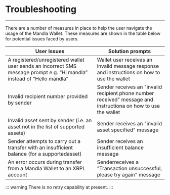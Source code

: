 # Troubleshooting

<hr/>

There are a number of measures in place to help the user navigate the usage of the Mandla Wallet. These measures are shown in the table below for potential issues faced by users.
<br/>

| User Issues                                                                                                            | Solution prompts                                                                                               |
|------------------------------------------------------------------------------------------------------------------------|----------------------------------------------------------------------------------------------------------------|
| A registered/unregistered wallet user sends an incorrect SMS message prompt e.g. “Hi mandla” instead of “Hello mandla” | Wallet user receives an invalid message response and instructions on how to use the wallet                     |
| Invalid recipient number provided by sender                                                                            | Sender receives an "invalid recipient phone number received" message and instructiona on how to use the wallet |
| Invalid asset sent by sender (i.e. an asset not in the list of supported assets)                                       | Sender receives an "invalid asset specified" message                                                           |
| Sender attempts to carry out a transfer with an insufficient balance (for a supportedasset)                            | Sender receives an insufficient balance message                                                                |
| An error occurs during transfer from a Mandla Wallet to an XRPL account                                                | Senderreceives a "Transaction unsuccessful, please try again" message                                          |


::: warning
There is no retry capability at present.
:::

